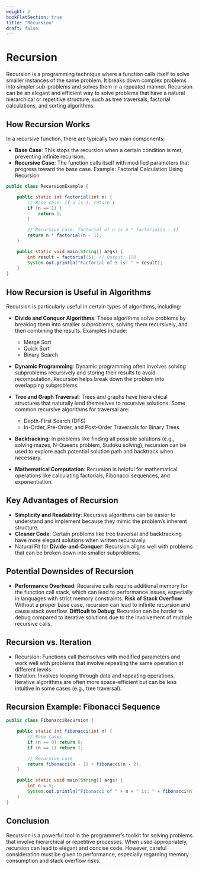 ```yaml
---
weight: 2
bookFlatSection: true
title: "Recursion"
draft: false
---
```


# Recursion

Recursion is a programming technique where a function calls itself to solve smaller instances of the same problem. It breaks down complex problems into simpler sub-problems and solves them in a repeated manner. Recursion can be an elegant and efficient way to solve problems that have a natural hierarchical or repetitive structure, such as tree traversals, factorial calculations, and sorting algorithms.

## How Recursion Works

In a recursive function, there are typically two main components:

- **Base Case**: This stops the recursion when a certain condition is met, preventing infinite recursion.
- **Recursive Case**: The function calls itself with modified parameters that progress toward the base case.
  Example: Factorial Calculation Using Recursion

```java
public class RecursionExample {

    public static int factorial(int n) {
        // Base case: if n is 1, return 1
        if (n == 1) {
            return 1;
        }

        // Recursive case: factorial of n is n * factorial(n - 1)
        return n * factorial(n - 1);
    }

    public static void main(String[] args) {
        int result = factorial(5); // Output: 120
        System.out.println("Factorial of 5 is: " + result);
    }
}
```

## How Recursion is Useful in Algorithms

Recursion is particularly useful in certain types of algorithms, including:

- **Divide and Conquer Algorithms**: These algorithms solve problems by breaking them into smaller subproblems, solving them recursively, and then combining the results. Examples include:
  - Merge Sort
  - Quick Sort
  - Binary Search
- **Dynamic Programming**: Dynamic programming often involves solving subproblems recursively and storing their results to avoid recomputation. Recursion helps break down the problem into overlapping subproblems.

- **Tree and Graph Traversal**: Trees and graphs have hierarchical structures that naturally lend themselves to recursive solutions. Some common recursive algorithms for traversal are:

  - Depth-First Search (DFS)
  - In-Order, Pre-Order, and Post-Order Traversals for Binary Trees

- **Backtracking**: In problems like finding all possible solutions (e.g., solving mazes, N-Queens problem, Sudoku solving), recursion can be used to explore each potential solution path and backtrack when necessary.

- **Mathematical Computation**: Recursion is helpful for mathematical operations like calculating factorials, Fibonacci sequences, and exponentiation.

## Key Advantages of Recursion

- **Simplicity and Readability**: Recursive algorithms can be easier to understand and implement because they mimic the problem’s inherent structure.
- **Cleaner Code**: Certain problems like tree traversal and backtracking have more elegant solutions when written recursively.
- Natural Fit for **Divide-and-Conquer**: Recursion aligns well with problems that can be broken down into smaller subproblems.

## Potential Downsides of Recursion

- **Performance Overhead**: Recursive calls require additional memory for the function call stack, which can lead to performance issues, especially in languages with strict memory constraints.
  **Risk of Stack Overflow**: Without a proper base case, recursion can lead to infinite recursion and cause stack overflow.
  **Difficult to Debug**: Recursion can be harder to debug compared to iterative solutions due to the involvement of multiple recursive calls.

## Recursion vs. Iteration

- Recursion: Functions call themselves with modified parameters and work well with problems that involve repeating the same operation at different levels.
- Iteration: Involves looping through data and repeating operations. Iterative algorithms are often more space-efficient but can be less intuitive in some cases (e.g., tree traversal).

## Recursion Example: Fibonacci Sequence

```java
public class FibonacciRecursion {

    public static int fibonacci(int n) {
        // Base cases
        if (n == 0) return 0;
        if (n == 1) return 1;

        // Recursive case
        return fibonacci(n - 1) + fibonacci(n - 2);
    }

    public static void main(String[] args) {
        int n = 5;
        System.out.println("Fibonacci of " + n + " is: " + fibonacci(n)); // Output: 5
    }
}
```

## Conclusion
Recursion is a powerful tool in the programmer’s toolkit for solving problems that involve hierarchical or repetitive processes. When used appropriately, recursion can lead to elegant and concise code. However, careful consideration must be given to performance, especially regarding memory consumption and stack overflow risks.
